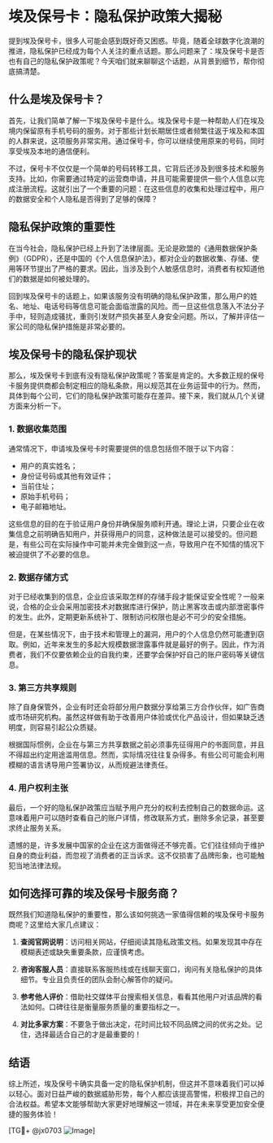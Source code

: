# 埃及保号卡：隐私保护政策大揭秘

提到埃及保号卡，很多人可能会感到既好奇又困惑。毕竟，随着全球数字化浪潮的推进，隐私保护已经成为每个人关注的重点话题。那么问题来了：埃及保号卡是否也有自己的隐私保护政策呢？今天咱们就来聊聊这个话题，从背景到细节，帮你彻底搞清楚。

## 什么是埃及保号卡？

首先，让我们简单了解一下埃及保号卡是什么。埃及保号卡是一种帮助人们在埃及境内保留原有手机号码的服务。对于那些计划长期居住或者频繁往返于埃及和本国的人群来说，这项服务非常实用。通过保号卡，你可以继续使用原来的号码，同时享受埃及本地的通信便利。

不过，保号卡不仅仅是一个简单的号码转移工具，它背后还涉及到很多技术和服务支持。比如，你需要通过特定的运营商申请，并且可能需要提供一些个人信息以完成注册流程。这就引出了一个重要的问题：在这些信息的收集和处理过程中，用户的数据安全和个人隐私是否得到了足够的保障？

## 隐私保护政策的重要性

在当今社会，隐私保护已经上升到了法律层面。无论是欧盟的《通用数据保护条例》（GDPR），还是中国的《个人信息保护法》，都对企业的数据收集、存储、使用等环节提出了严格的要求。因此，当涉及到个人敏感信息时，消费者有权知道他们的数据是如何被处理的。

回到埃及保号卡的话题上，如果该服务没有明确的隐私保护政策，那么用户的姓名、地址、电话号码等信息可能会面临泄露的风险。而一旦这些信息落入不法分子手中，轻则造成骚扰，重则引发财产损失甚至人身安全问题。所以，了解并评估一家公司的隐私保护措施是非常必要的。

## 埃及保号卡的隐私保护现状

那么，埃及保号卡到底有没有隐私保护政策呢？答案是肯定的。大多数正规的保号卡服务提供商都会制定相应的隐私条款，用以规范其在业务运营中的行为。然而，具体到每个公司，它们的隐私保护政策可能存在差异。接下来，我们就从几个关键方面来分析一下。

### 1. 数据收集范围

通常情况下，申请埃及保号卡时需要提供的信息包括但不限于以下内容：
- 用户的真实姓名；
- 身份证号码或其他有效证件；
- 当前住址；
- 原始手机号码；
- 电子邮箱地址。

这些信息的目的在于验证用户身份并确保服务顺利开通。理论上讲，只要企业在收集信息之前明确告知用户，并获得用户的同意，这种做法是可以接受的。但问题是，有些公司在实际操作中可能并未完全做到这一点，导致用户在不知情的情况下被迫提供了不必要的信息。

### 2. 数据存储方式

对于已经收集到的信息，企业应该采取怎样的存储手段才能保证安全性呢？一般来说，合格的企业会采用加密技术对数据库进行保护，防止黑客攻击或内部泄密事件的发生。此外，定期更新系统补丁、限制访问权限也是必不可少的安全措施。

但是，在某些情况下，由于技术和管理上的漏洞，用户的个人信息仍然可能遭到窃取。例如，近年来发生的多起大规模数据泄露事件就是最好的例子。因此，作为消费者，我们不仅要依赖企业的自我约束，还要学会保护好自己的账户密码等关键信息。

### 3. 第三方共享规则

除了自身保管外，企业有时还会将部分用户数据分享给第三方合作伙伴，如广告商或市场研究机构。虽然这样做有助于改善用户体验或优化产品设计，但如果缺乏透明度，则容易引起公众质疑。

根据国际惯例，企业在与第三方共享数据之前必须事先征得用户的书面同意，并且不得超出约定用途滥用信息。然而，实际情况往往复杂得多。有些公司可能会利用模糊的语言诱导用户签署协议，从而规避法律责任。

### 4. 用户权利主张

最后，一个好的隐私保护政策应当赋予用户充分的权利去控制自己的数据命运。这意味着用户可以随时查看自己的账户详情，修改联系方式，删除多余记录，甚至要求终止服务关系。

遗憾的是，许多发展中国家的企业在这方面做得还不够完善。它们往往倾向于维护自身的商业利益，而忽视了消费者的正当诉求。这不仅损害了品牌形象，也可能触犯当地法律法规。

## 如何选择可靠的埃及保号卡服务商？

既然我们知道隐私保护的重要性，那么该如何挑选一家值得信赖的埃及保号卡服务商呢？这里给大家几点建议：

1. **查阅官网说明**：访问相关网站，仔细阅读其隐私政策文档。如果发现其中存在模糊表述或缺失重要条款，应谨慎考虑。

2. **咨询客服人员**：直接联系客服热线或在线聊天窗口，询问有关隐私保护的具体细节。专业且负责任的团队会耐心解答你的疑问。

3. **参考他人评价**：借助社交媒体平台搜索相关信息，看看其他用户对该品牌的看法如何。口碑往往是衡量服务质量的重要指标之一。

4. **对比多家方案**：不要急于做出决定，花时间比较不同品牌之间的优劣之处。记住，选择最适合自己的才是最重要的！

## 结语

综上所述，埃及保号卡确实具备一定的隐私保护机制，但这并不意味着我们可以掉以轻心。面对日益严峻的数据威胁形势，每个人都应该提高警惕，积极捍卫自己的合法权益。希望本文能够帮助大家更好地理解这一领域，并在未来享受更加安全便捷的服务体验！

[TG💪+ @jx0703 ![Image](https://github.com/user-attachments/assets/dbca1d08-cadb-493c-b0ec-ad6f7a83f270)]